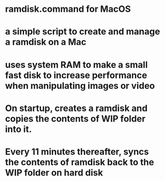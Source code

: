 #
# ramdisk.command for MacOS
#
# a simple script to create and manage a ramdisk on a Mac
#
# uses system RAM to make a small fast disk to increase performance when manipulating images or video
#
#
# On startup, creates a ramdisk and copies the contents of WIP folder into it.
# Every 11 minutes thereafter, syncs the contents of ramdisk back to the WIP folder on hard disk
#
